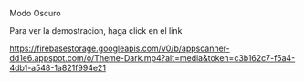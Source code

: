 Modo Oscuro 


Para ver la demostracion, haga click en el link


https://firebasestorage.googleapis.com/v0/b/appscanner-dd1e6.appspot.com/o/Theme-Dark.mp4?alt=media&token=c3b162c7-f5a4-4db1-a548-1a821f994e21


